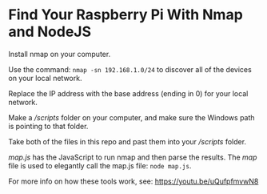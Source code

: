 # Find Your Raspberry Pi With Nmap and NodeJS

Install nmap on your computer.

Use the command: ```nmap -sn 192.168.1.0/24``` to discover all of the devices on your local network.

Replace the IP address with the base address (ending in 0) for your local network.

Make a */scripts* folder on your computer, and make sure the Windows path is pointing to that folder.

Take both of the files in this repo and past them into your */scripts* folder.

*map.js* has the JavaScript to run nmap and then parse the results.  The *map* file is used to elegantly call the map.js file: ```node map.js```.

For more info on how these tools work, see:  https://youtu.be/uQufpfmvwN8

